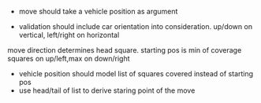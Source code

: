 - move should take a vehicle position as argument 

- validation should include car orientation into consideration. up/down on vertical, left/right on horizontal 

move direction determines head square. starting pos is min of coverage squares on up/left,max on down/right
- vehicle position should model list of squares covered instead of starting pos
- use head/tail of list to derive staring point of the move

